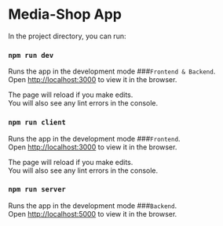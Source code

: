 # Media-Shop App 

In the project directory, you can run:

### `npm run dev`

Runs the app in the development mode ###`Frontend & Backend`.\
Open [http://localhost:3000](http://localhost:3000) to view it in the browser.

The page will reload if you make edits.\
You will also see any lint errors in the console.

### `npm run client`
Runs the app in the development mode ###`Frontend`.\
Open [http://localhost:3000](http://localhost:3000) to view it in the browser.

The page will reload if you make edits.\
You will also see any lint errors in the console.



### `npm run server`
Runs the app in the development mode ###`Backend`.\
Open [http://localhost:5000](http://localhost:5000) to view it in the browser.



